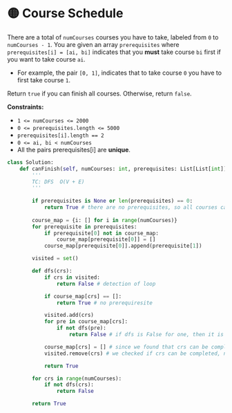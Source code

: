 # 🟡 Course Schedule

There are a total of `numCourses` courses you have to take, labeled from `0` to `numCourses - 1`. You are given an array `prerequisites` where `prerequisites[i] = [ai, bi]` indicates that you **must** take course `bi` first if you want to take course `ai`.

* For example, the pair `[0, 1]`, indicates that to take course `0` you have to first take course `1`.

Return `true` if you can finish all courses. Otherwise, return `false`.

**Constraints:**

* `1 <= numCourses <= 2000`
* `0 <= prerequisites.length <= 5000`
* `prerequisites[i].length == 2`
* `0 <= ai, bi < numCourses`
* All the pairs prerequisites\[i] are **unique**.

```python
class Solution:
    def canFinish(self, numCourses: int, prerequisites: List[List[int]]) -> bool:
        '''
        TC: DFS  O(V + E)
        '''
        
        if prerequisites is None or len(prerequisites) == 0:
            return True # there are no prerequisites, so all courses can be finished independently
        
        course_map = {i: [] for i in range(numCourses)}
        for prerequisite in prerequisites:
            if prerequisite[0] not in course_map:
                course_map[prerequisite[0]] = []
            course_map[prerequisite[0]].append(prerequisite[1])

        visited = set()

        def dfs(crs):
            if crs in visited:
                return False # detection of loop

            if course_map[crs] == []:
                return True # no prerequiresite

            visited.add(crs)
            for pre in course_map[crs]:
                if not dfs(pre):
                    return False # if dfs is False for one, then it is false for the child as well

            course_map[crs] = [] # since we found that crs can be completed, thus, we can make the prerequisite empty to reduce the need to recompute again
            visited.remove(crs) # we checked if crs can be completed, now for other courses, we need to make it visited=False again

            return True

        for crs in range(numCourses):
            if not dfs(crs): 
                return False

        return True
```
